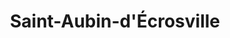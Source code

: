 ---
title: Saint-Aubin-d'Écrosville
url: /saint-aubin-decrosville/
latitude: 49.143
longitude: 0.994
---
